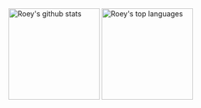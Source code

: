 
  <img height="180rem" src="https://github-readme-stats.vercel.app/api?username=izhaki&show_icons=true&theme=react" alt="Roey's github stats" />
  <img height="180rem" src="https://github-readme-stats.vercel.app/api/top-langs/?username=izhaki&hide=c%2B%2B,c&layout=compact&theme=react" alt="Roey's top languages" />

